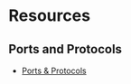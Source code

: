 <h1> Resources </h1>
<h2> Ports and Protocols </h2>

  - [Ports & Protocols](Cyberkraft-Security-601-Ports-and-Protocols-Reference-Sheet.pdf)

